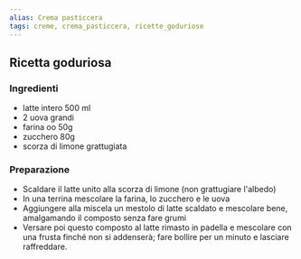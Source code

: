 ```yaml
---
alias: Crema pasticcera
tags: creme, crema_pasticcera, ricette_goduriose 
---
```


## Ricetta goduriosa

### Ingredienti
- latte intero 500 ml
- 2 uova grandi
- farina oo 50g
- zucchero 80g
- scorza di limone grattugiata

### Preparazione

- Scaldare il latte unito alla scorza di limone (non grattugiare l'albedo)
- In una terrina mescolare la farina, lo zucchero e le uova
- Aggiungere alla miscela un mestolo di latte scaldato e mescolare bene, amalgamando il composto senza fare grumi
- Versare poi questo composto al latte rimasto in padella e mescolare con una frusta finché non si addenserà; fare bollire per un minuto e lasciare raffreddare.